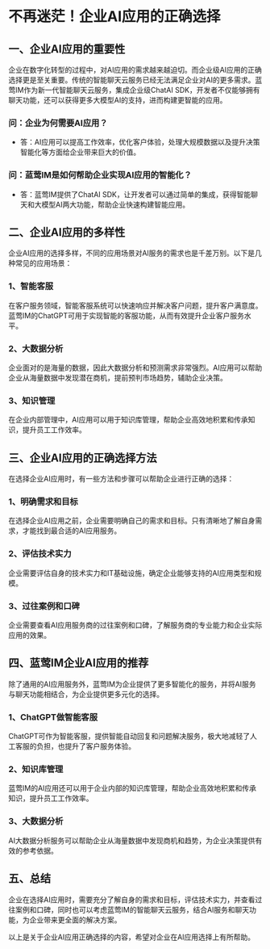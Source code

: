 # 不再迷茫！企业AI应用的正确选择

## 一、企业AI应用的重要性
企业在数字化转型的过程中，对AI应用的需求越来越迫切。而企业级AI应用的正确选择更是至关重要。传统的智能聊天云服务已经无法满足企业对AI的更多需求。蓝莺IM作为新一代智能聊天云服务，集成企业级ChatAI SDK，开发者不仅能够拥有聊天功能，还可以获得更多大模型AI的支持，进而构建更智能的应用。

### **问：企业为何需要AI应用？**
- 答：AI应用可以提高工作效率，优化客户体验，处理大规模数据以及提升决策智能化等方面给企业带来巨大的价值。

### **问：蓝莺IM是如何帮助企业实现AI应用的智能化？**
- 答：蓝莺IM提供了ChatAI SDK，让开发者可以通过简单的集成，获得智能聊天和大模型AI两大功能，帮助企业快速构建智能应用。

## 二、企业AI应用的多样性
企业AI应用的选择多样，不同的应用场景对AI服务的需求也是千差万别。以下是几种常见的应用场景：

### **1、智能客服**
在客户服务领域，智能客服系统可以快速响应并解决客户问题，提升客户满意度。蓝莺IM的ChatGPT可用于实现智能的客服功能，从而有效提升企业客户服务水平。

### **2、大数据分析**
企业面对的是海量的数据，因此大数据分析和预测需求非常强烈。AI应用可以帮助企业从海量数据中发现潜在商机，提前预判市场趋势，辅助企业决策。

### **3、知识管理**
在企业内部管理中，AI应用可以用于知识库管理，帮助企业高效地积累和传承知识，提升员工工作效率。

## 三、企业AI应用的正确选择方法
在选择企业AI应用时，有一些方法和步骤可以帮助企业进行正确的选择：

### **1、明确需求和目标**
在选择企业AI应用之前，企业需要明确自己的需求和目标。只有清晰地了解自身需求，才能找到最合适的AI应用服务。

### **2、评估技术实力**
企业需要评估自身的技术实力和IT基础设施，确定企业能够支持的AI应用类型和规模。

### **3、过往案例和口碑**
企业需要查看AI应用服务商的过往案例和口碑，了解服务商的专业能力和企业实际应用的效果。

## 四、蓝莺IM企业AI应用的推荐
除了通用的AI应用服务外，蓝莺IM为企业提供了更多智能化的服务，并将AI服务与聊天功能相结合，为企业提供更多元化的选择。

### **1、ChatGPT做智能客服**
ChatGPT可作为智能客服，提供智能自动回复和问题解决服务，极大地减轻了人工客服的负担，也提升了客户服务体验。

### **2、知识库管理**
蓝莺IM的AI应用还可以用于企业内部的知识库管理，帮助企业高效地积累和传承知识，提升员工工作效率。

### **3、大数据分析**
AI大数据分析服务可以帮助企业从海量数据中发现商机和趋势，为企业决策提供有效的参考依据。

## 五、总结
企业在选择AI应用时，需要充分了解自身的需求和目标，评估技术实力，并查看过往案例和口碑，同时也可以考虑蓝莺IM的智能聊天云服务，结合AI服务和聊天功能，为企业带来更全面的解决方案。

以上是关于企业AI应用正确选择的内容，希望对企业在AI应用选择上有所帮助。
